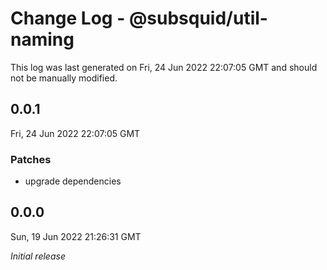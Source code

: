 # Change Log - @subsquid/util-naming

This log was last generated on Fri, 24 Jun 2022 22:07:05 GMT and should not be manually modified.

## 0.0.1
Fri, 24 Jun 2022 22:07:05 GMT

### Patches

- upgrade dependencies

## 0.0.0
Sun, 19 Jun 2022 21:26:31 GMT

_Initial release_

